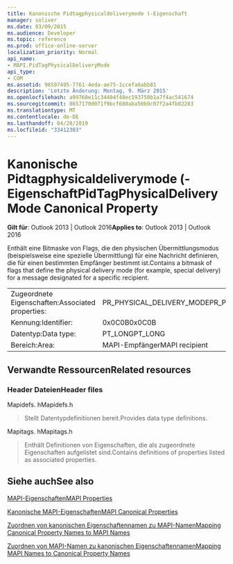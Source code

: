 ```yaml
---
title: Kanonische Pidtagphysicaldeliverymode (-Eigenschaft
manager: soliver
ms.date: 03/09/2015
ms.audience: Developer
ms.topic: reference
ms.prod: office-online-server
localization_priority: Normal
api_name:
- MAPI.PidTagPhysicalDeliveryMode
api_type:
- COM
ms.assetid: 98597495-7761-4eda-ae75-1ccefa6abb81
description: 'Letzte Änderung: Montag, 9. März 2015'
ms.openlocfilehash: a99760e11c34404f48ec193750b1a7f4ac541674
ms.sourcegitcommit: 8657170d071f9bcf680aba50b9c07f2a4fb82283
ms.translationtype: MT
ms.contentlocale: de-DE
ms.lasthandoff: 04/28/2019
ms.locfileid: "33412303"
---
```

# <a name="pidtagphysicaldeliverymode-canonical-property"></a><span data-ttu-id="b5acb-103">Kanonische Pidtagphysicaldeliverymode (-Eigenschaft</span><span class="sxs-lookup"><span data-stu-id="b5acb-103">PidTagPhysicalDeliveryMode Canonical Property</span></span>

  
  
<span data-ttu-id="b5acb-104">**Gilt für**: Outlook 2013 | Outlook 2016</span><span class="sxs-lookup"><span data-stu-id="b5acb-104">**Applies to**: Outlook 2013 | Outlook 2016</span></span> 
  
<span data-ttu-id="b5acb-105">Enthält eine Bitmaske von Flags, die den physischen Übermittlungsmodus (beispielsweise eine spezielle Übermittlung) für eine Nachricht definieren, die für einen bestimmten Empfänger bestimmt ist.</span><span class="sxs-lookup"><span data-stu-id="b5acb-105">Contains a bitmask of flags that define the physical delivery mode (for example, special delivery) for a message designated for a specific recipient.</span></span>
  
|||
|:-----|:-----|
|<span data-ttu-id="b5acb-106">Zugeordnete Eigenschaften:</span><span class="sxs-lookup"><span data-stu-id="b5acb-106">Associated properties:</span></span>  <br/> |<span data-ttu-id="b5acb-107">PR_PHYSICAL_DELIVERY_MODE</span><span class="sxs-lookup"><span data-stu-id="b5acb-107">PR_PHYSICAL_DELIVERY_MODE</span></span>  <br/> |
|<span data-ttu-id="b5acb-108">Kennung:</span><span class="sxs-lookup"><span data-stu-id="b5acb-108">Identifier:</span></span>  <br/> |<span data-ttu-id="b5acb-109">0x0C0B</span><span class="sxs-lookup"><span data-stu-id="b5acb-109">0x0C0B</span></span>  <br/> |
|<span data-ttu-id="b5acb-110">Datentyp:</span><span class="sxs-lookup"><span data-stu-id="b5acb-110">Data type:</span></span>  <br/> |<span data-ttu-id="b5acb-111">PT_LONG</span><span class="sxs-lookup"><span data-stu-id="b5acb-111">PT_LONG</span></span>  <br/> |
|<span data-ttu-id="b5acb-112">Bereich:</span><span class="sxs-lookup"><span data-stu-id="b5acb-112">Area:</span></span>  <br/> |<span data-ttu-id="b5acb-113">MAPI-Empfänger</span><span class="sxs-lookup"><span data-stu-id="b5acb-113">MAPI recipient</span></span>  <br/> |
   
## <a name="related-resources"></a><span data-ttu-id="b5acb-114">Verwandte Ressourcen</span><span class="sxs-lookup"><span data-stu-id="b5acb-114">Related resources</span></span>

### <a name="header-files"></a><span data-ttu-id="b5acb-115">Header Dateien</span><span class="sxs-lookup"><span data-stu-id="b5acb-115">Header files</span></span>

<span data-ttu-id="b5acb-116">Mapidefs. h</span><span class="sxs-lookup"><span data-stu-id="b5acb-116">Mapidefs.h</span></span>
  
> <span data-ttu-id="b5acb-117">Stellt Datentypdefinitionen bereit.</span><span class="sxs-lookup"><span data-stu-id="b5acb-117">Provides data type definitions.</span></span>
    
<span data-ttu-id="b5acb-118">Mapitags. h</span><span class="sxs-lookup"><span data-stu-id="b5acb-118">Mapitags.h</span></span>
  
> <span data-ttu-id="b5acb-119">Enthält Definitionen von Eigenschaften, die als zugeordnete Eigenschaften aufgelistet sind.</span><span class="sxs-lookup"><span data-stu-id="b5acb-119">Contains definitions of properties listed as associated properties.</span></span>
    
## <a name="see-also"></a><span data-ttu-id="b5acb-120">Siehe auch</span><span class="sxs-lookup"><span data-stu-id="b5acb-120">See also</span></span>



[<span data-ttu-id="b5acb-121">MAPI-Eigenschaften</span><span class="sxs-lookup"><span data-stu-id="b5acb-121">MAPI Properties</span></span>](mapi-properties.md)
  
[<span data-ttu-id="b5acb-122">Kanonische MAPI-Eigenschaften</span><span class="sxs-lookup"><span data-stu-id="b5acb-122">MAPI Canonical Properties</span></span>](mapi-canonical-properties.md)
  
[<span data-ttu-id="b5acb-123">Zuordnen von kanonischen Eigenschaftennamen zu MAPI-Namen</span><span class="sxs-lookup"><span data-stu-id="b5acb-123">Mapping Canonical Property Names to MAPI Names</span></span>](mapping-canonical-property-names-to-mapi-names.md)
  
[<span data-ttu-id="b5acb-124">Zuordnen von MAPI-Namen zu kanonischen Eigenschaftennamen</span><span class="sxs-lookup"><span data-stu-id="b5acb-124">Mapping MAPI Names to Canonical Property Names</span></span>](mapping-mapi-names-to-canonical-property-names.md)

